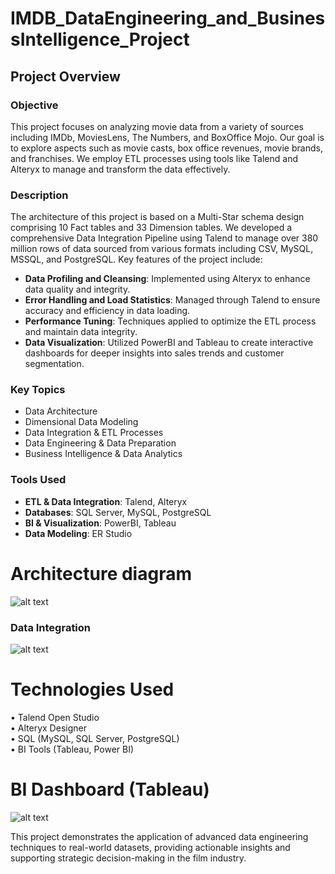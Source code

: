 # IMDB_DataEngineering_and_BusinessIntelligence_Project

## Project Overview

### Objective
This project focuses on analyzing movie data from a variety of sources including IMDb, MoviesLens, The Numbers, and BoxOffice Mojo. Our goal is to explore aspects such as movie casts, box office revenues, movie brands, and franchises. We employ ETL processes using tools like Talend and Alteryx to manage and transform the data effectively.

### Description
The architecture of this project is based on a Multi-Star schema design comprising 10 Fact tables and 33 Dimension tables. We developed a comprehensive Data Integration Pipeline using Talend to manage over 380 million rows of data sourced from various formats including CSV, MySQL, MSSQL, and PostgreSQL. Key features of the project include:

- **Data Profiling and Cleansing**: Implemented using Alteryx to enhance data quality and integrity.
- **Error Handling and Load Statistics**: Managed through Talend to ensure accuracy and efficiency in data loading.
- **Performance Tuning**: Techniques applied to optimize the ETL process and maintain data integrity.
- **Data Visualization**: Utilized PowerBI and Tableau to create interactive dashboards for deeper insights into sales trends and customer segmentation.

### Key Topics
- Data Architecture
- Dimensional Data Modeling
- Data Integration & ETL Processes
- Data Engineering & Data Preparation
- Business Intelligence & Data Analytics

### Tools Used
- **ETL & Data Integration**: Talend, Alteryx
- **Databases**: SQL Server, MySQL, PostgreSQL
- **BI & Visualization**: PowerBI, Tableau
- **Data Modeling**: ER Studio



# Architecture diagram

![alt text](https://i.imgur.com/66aWqmO.png "ADA Diagram")


### Data Integration

![alt text](https://i.imgur.com/q73pefl.png "ERD for DI")

# Technologies Used

• Talend Open Studio <br />
• Alteryx Designer <br />
• SQL (MySQL, SQL Server, PostgreSQL) <br />
• BI Tools (Tableau, Power BI) <br />

# BI Dashboard (Tableau)

![alt text](https://i.imgur.com/GFAY48G.png "Tableau dashboard")

This project demonstrates the application of advanced data engineering techniques to real-world datasets, providing actionable insights and supporting strategic decision-making in the film industry.


